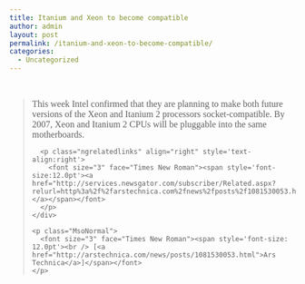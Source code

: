```yaml
---
title: Itanium and Xeon to become compatible
author: admin
layout: post
permalink: /itanium-and-xeon-to-become-compatible/
categories:
  - Uncategorized
---
```

<div class="Section1">
  <p>
    <font size="3" face="Times New Roman"><span style='font-size:12.0pt'>&nbsp;</span></font>
  </p>
  
  <blockquote style='margin-top:5.0pt;margin-bottom:5.0pt'>
    <div>
      <p class="MsoNormal">
        <font size="3" face="Times New Roman"><span style='font-size: 12.0pt'>This week Intel confirmed that they are planning to make both future versions of the Xeon and Itanium 2 processors socket-compatible. By 2007, Xeon and Itanium 2 CPUs will be pluggable into the same motherboards.</span></font>
      </p>
      
      <p class="ngrelatedlinks" align="right" style='text-align:right'>
        <font size="3" face="Times New Roman"><span style='font-size:12.0pt'><a href="http://services.newsgator.com/subscriber/Related.aspx?relurl=http%3a%2f%2farstechnica.com%2fnews%2fposts%2f1081530053.html">Related&#8230;</a></span></font>
      </p>
    </div>
    
    <p class="MsoNormal">
      <font size="3" face="Times New Roman"><span style='font-size: 12.0pt'><br /> [<a href="http://arstechnica.com/news/posts/1081530053.html">Ars Technica</a>]</span></font>
    </p>
  </blockquote>
</div>